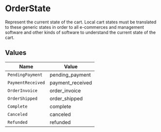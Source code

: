 # OrderState

Represent the current state of the cart. Local cart states must be translated to these generic states in order to all e-commerces and management software and other kinds of software to understand the current state of the cart.


## Values

| Name              | Value             |
| ----------------- | ----------------- |
| `PendingPayment`  | pending_payment   |
| `PaymentReceived` | payment_received  |
| `OrderInvoice`    | order_invoice     |
| `OrderShipped`    | order_shipped     |
| `Complete`        | complete          |
| `Canceled`        | canceled          |
| `Refunded`        | refunded          |